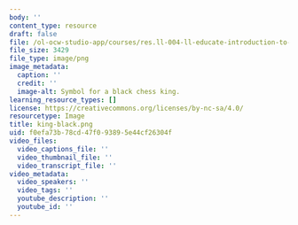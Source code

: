 ```yaml
---
body: ''
content_type: resource
draft: false
file: /ol-ocw-studio-app/courses/res.ll-004-ll-educate-introduction-to-engineering-concepts-spring-2022/king-black.png
file_size: 3429
file_type: image/png
image_metadata:
  caption: ''
  credit: ''
  image-alt: Symbol for a black chess king.
learning_resource_types: []
license: https://creativecommons.org/licenses/by-nc-sa/4.0/
resourcetype: Image
title: king-black.png
uid: f0efa73b-78cd-47f0-9389-5e44cf26304f
video_files:
  video_captions_file: ''
  video_thumbnail_file: ''
  video_transcript_file: ''
video_metadata:
  video_speakers: ''
  video_tags: ''
  youtube_description: ''
  youtube_id: ''
---
```

